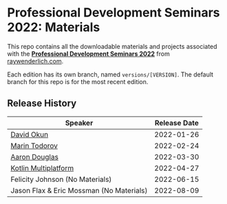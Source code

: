 # Professional Development Seminars 2022: Materials

This repo contains all the downloadable materials and projects associated with the **[Professional Development Seminars 2022](https://www.raywenderlich.com/30910450-professional-development-seminars-2022)** from [raywenderlich.com](https://www.raywenderlich.com).

Each edition has its own branch, named `versions/[VERSION]`. The default branch for this repo is for the most recent edition.

## Release History

| Speaker                                                                                  | Release Date |
| --------------------------------------------------------------------------------------- |:------------:|
| [David Okun](https://github.com/raywenderlich/video-pds22-materials/tree/versions/1.0/01-david-okun) | 2022-01-26   |
| [Marin Todorov](https://github.com/raywenderlich/video-pds22-materials/tree/versions/1.0/02-marin-todorov) | 2022-02-24   |
| [Aaron Douglas](https://github.com/raywenderlich/video-pds22-materials/tree/versions/1.0/03-aaron-douglas) | 2022-03-30   |
| [Kotlin Multiplatform](https://github.com/raywenderlich/video-pds22-materials/tree/versions/1.0/04-kotlin-multiplatform) | 2022-04-27   |
| Felicity Johnson (No Materials) | 2022-06-15   |
| Jason Flax & Eric Mossman (No Materials) | 2022-08-09   |